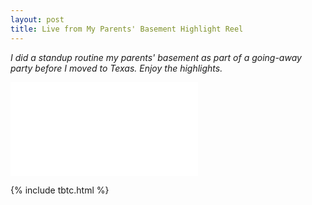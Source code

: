 ```yaml
---
layout: post
title: Live from My Parents' Basement Highlight Reel
---
```


*I did a standup routine my parents' basement as part of a going-away party before I moved to Texas. Enjoy the highlights.*

<div class="videowrapper">
<iframe src="//www.youtube.com/embed/BippoiHZUUo" frameborder="0" allowfullscreen></iframe>
</div>

{% include tbtc.html %}

